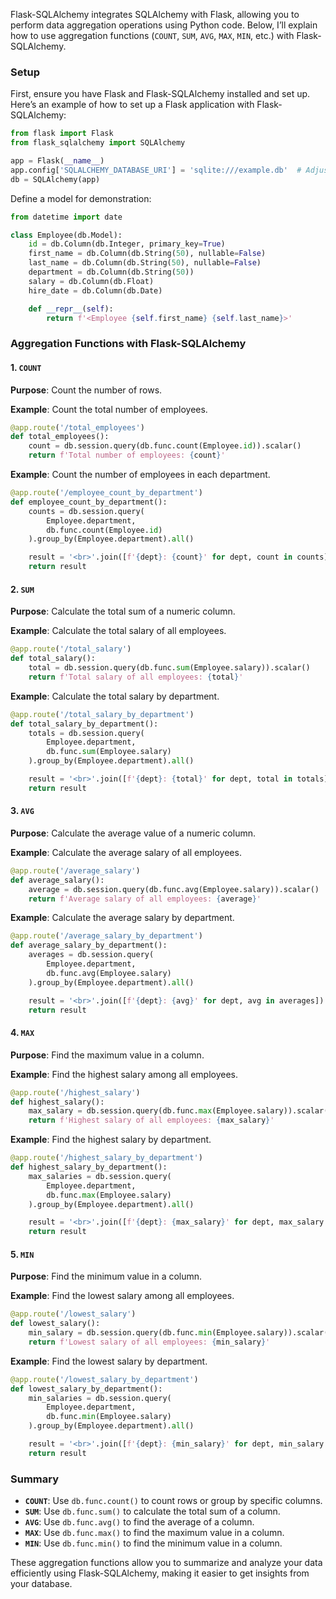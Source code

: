 Flask-SQLAlchemy integrates SQLAlchemy with Flask, allowing you to perform data aggregation operations using Python code. Below, I’ll explain how to use aggregation functions (`COUNT`, `SUM`, `AVG`, `MAX`, `MIN`, etc.) with Flask-SQLAlchemy.

### Setup

First, ensure you have Flask and Flask-SQLAlchemy installed and set up. Here’s an example of how to set up a Flask application with Flask-SQLAlchemy:

```python
from flask import Flask
from flask_sqlalchemy import SQLAlchemy

app = Flask(__name__)
app.config['SQLALCHEMY_DATABASE_URI'] = 'sqlite:///example.db'  # Adjust as needed
db = SQLAlchemy(app)
```

Define a model for demonstration:

```python
from datetime import date

class Employee(db.Model):
    id = db.Column(db.Integer, primary_key=True)
    first_name = db.Column(db.String(50), nullable=False)
    last_name = db.Column(db.String(50), nullable=False)
    department = db.Column(db.String(50))
    salary = db.Column(db.Float)
    hire_date = db.Column(db.Date)

    def __repr__(self):
        return f'<Employee {self.first_name} {self.last_name}>'
```

### Aggregation Functions with Flask-SQLAlchemy

#### 1. `COUNT`

**Purpose**: Count the number of rows.

**Example**: Count the total number of employees.

```python
@app.route('/total_employees')
def total_employees():
    count = db.session.query(db.func.count(Employee.id)).scalar()
    return f'Total number of employees: {count}'
```

**Example**: Count the number of employees in each department.

```python
@app.route('/employee_count_by_department')
def employee_count_by_department():
    counts = db.session.query(
        Employee.department,
        db.func.count(Employee.id)
    ).group_by(Employee.department).all()

    result = '<br>'.join([f'{dept}: {count}' for dept, count in counts])
    return result
```

#### 2. `SUM`

**Purpose**: Calculate the total sum of a numeric column.

**Example**: Calculate the total salary of all employees.

```python
@app.route('/total_salary')
def total_salary():
    total = db.session.query(db.func.sum(Employee.salary)).scalar()
    return f'Total salary of all employees: {total}'
```

**Example**: Calculate the total salary by department.

```python
@app.route('/total_salary_by_department')
def total_salary_by_department():
    totals = db.session.query(
        Employee.department,
        db.func.sum(Employee.salary)
    ).group_by(Employee.department).all()

    result = '<br>'.join([f'{dept}: {total}' for dept, total in totals])
    return result
```

#### 3. `AVG`

**Purpose**: Calculate the average value of a numeric column.

**Example**: Calculate the average salary of all employees.

```python
@app.route('/average_salary')
def average_salary():
    average = db.session.query(db.func.avg(Employee.salary)).scalar()
    return f'Average salary of all employees: {average}'
```

**Example**: Calculate the average salary by department.

```python
@app.route('/average_salary_by_department')
def average_salary_by_department():
    averages = db.session.query(
        Employee.department,
        db.func.avg(Employee.salary)
    ).group_by(Employee.department).all()

    result = '<br>'.join([f'{dept}: {avg}' for dept, avg in averages])
    return result
```

#### 4. `MAX`

**Purpose**: Find the maximum value in a column.

**Example**: Find the highest salary among all employees.

```python
@app.route('/highest_salary')
def highest_salary():
    max_salary = db.session.query(db.func.max(Employee.salary)).scalar()
    return f'Highest salary of all employees: {max_salary}'
```

**Example**: Find the highest salary by department.

```python
@app.route('/highest_salary_by_department')
def highest_salary_by_department():
    max_salaries = db.session.query(
        Employee.department,
        db.func.max(Employee.salary)
    ).group_by(Employee.department).all()

    result = '<br>'.join([f'{dept}: {max_salary}' for dept, max_salary in max_salaries])
    return result
```

#### 5. `MIN`

**Purpose**: Find the minimum value in a column.

**Example**: Find the lowest salary among all employees.

```python
@app.route('/lowest_salary')
def lowest_salary():
    min_salary = db.session.query(db.func.min(Employee.salary)).scalar()
    return f'Lowest salary of all employees: {min_salary}'
```

**Example**: Find the lowest salary by department.

```python
@app.route('/lowest_salary_by_department')
def lowest_salary_by_department():
    min_salaries = db.session.query(
        Employee.department,
        db.func.min(Employee.salary)
    ).group_by(Employee.department).all()

    result = '<br>'.join([f'{dept}: {min_salary}' for dept, min_salary in min_salaries])
    return result
```

### Summary

- **`COUNT`**: Use `db.func.count()` to count rows or group by specific columns.
- **`SUM`**: Use `db.func.sum()` to calculate the total sum of a column.
- **`AVG`**: Use `db.func.avg()` to find the average of a column.
- **`MAX`**: Use `db.func.max()` to find the maximum value in a column.
- **`MIN`**: Use `db.func.min()` to find the minimum value in a column.

These aggregation functions allow you to summarize and analyze your data efficiently using Flask-SQLAlchemy, making it easier to get insights from your database.